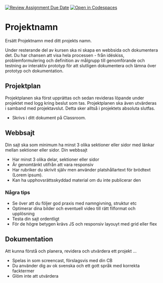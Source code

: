 [![Review Assignment Due Date](https://classroom.github.com/assets/deadline-readme-button-22041afd0340ce965d47ae6ef1cefeee28c7c493a6346c4f15d667ab976d596c.svg)](https://classroom.github.com/a/PF03C8Ca)
[![Open in Codespaces](https://classroom.github.com/assets/launch-codespace-2972f46106e565e64193e422d61a12cf1da4916b45550586e14ef0a7c637dd04.svg)](https://classroom.github.com/open-in-codespaces?assignment_repo_id=18889460)
# Projektnamn
Ersätt Projektnamn med ditt projekts namn. 

Under resterande del av kursen ska ni skapa en webbsida och dokumentera det. Du har chansen att visa hela processen - från idéskiss, problemformulering och definition av målgrupp till genomförande och testning av interaktiv prototyp för att slutligen dokumentera och lämna över prototyp och dokumentation. 

## Projektplan
Projektplanen ska först upprättas och sedan revideras löpande under projektet med logg kring beslut som tas. Projektplanen ska även utvärderas i samband med projektavslut. Detta sker alltså i projektets absoluta slutfas. 

- Skrivs i ditt dokument på Classroom. 

## Webbsajt
Din sajt ska som minimum ha minst 3 olika sektioner eller sidor med länkar mellan sektioner eller sidor. Din webbsajt

- Har minst 3 olika delar, sektioner eller sidor
- Är genomtänkt utifrån att vara responsiv
- Har rubriker du skrivit själv men använder platshållartext för brödtext (Lorem ipsum). 
- Kan ha upphovsrättsskyddad material om du inte publicerar den

### Några tips
- Se över att du följer god praxis med namngivning, struktur etc
- Optimerar dina bilder och eventuell video till rätt filformat och upplösning
- Testa din sajt ordentligt
- För de högre betygen krävs JS och responsiv layouyt med grid eller flex

## Dokumentation
Att kunna förstå och planera, revidera och utvärdera ett projekt …

- Spelas in som screencast, förslagsvis med din CB
- Du använder dig av ok svenska och ett gott språk med korrekta facktermer
- Glöm inte att utvärdera
